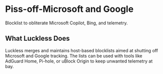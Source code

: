 # Piss-off-Microsoft and Google
Blocklist to obliterate Microsoft Copilot, Bing, and telemetry.

## What Luckless Does
Luckless merges and maintains host-based blocklists aimed at shutting off Microsoft and Google tracking. The lists can be used with tools like AdGuard Home, Pi-hole, or uBlock Origin to keep unwanted telemetry at bay.
